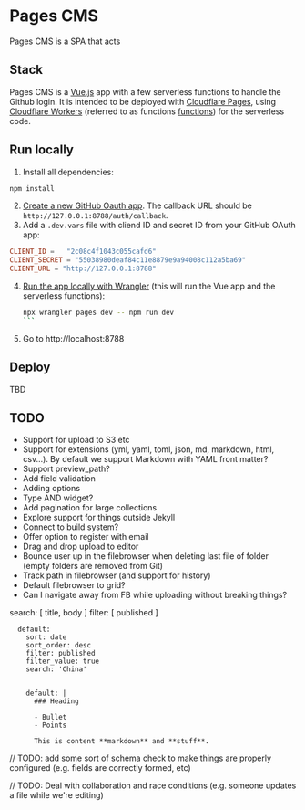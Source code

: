 # Pages CMS

Pages CMS is a SPA that acts

## Stack

Pages CMS is a [Vue.js](https://vuejs.org/) app with a few serverless functions to handle the Github login. It is intended to be deployed with [Cloudflare Pages](https://pages.cloudflare.com/), using [Cloudflare Workers](https://workers.cloudflare.com/) (referred to as functions [functions](https://developers.cloudflare.com/pages/functions/)) for the serverless code.

## Run locally

1. Install all dependencies:

  ```sh
  npm install
  ```

2. [Create a new GitHub Oauth app](https://docs.github.com/en/apps/oauth-apps/building-oauth-apps/creating-an-oauth-app). The callback URL should be `http://127.0.0.1:8788/auth/callback`.
3. Add a `.dev.vars` file with cliend ID and secret ID from your GitHub OAuth app:

  ```toml
  CLIENT_ID =	"2c08c4f1043c055cafd6"
  CLIENT_SECRET = "55038980deaf84c11e8879e9a94008c112a5ba69"
  CLIENT_URL = "http://127.0.0.1:8788"
  ```

4. [Run the app locally with Wrangler](https://developers.cloudflare.com/pages/functions/local-development/) (this will run the Vue app and the serverless functions):

    ````sh
    npx wrangler pages dev -- npm run dev
    ```

5. Go to http://localhost:8788

## Deploy

TBD

## TODO

- Support for upload to S3 etc 
- Support for extensions (yml, yaml, toml, json, md, markdown, html, csv...). By default we support Markdown with YAML front matter?
- Support preview_path?
- Add field validation
- Adding options
- Type AND widget?
- Add pagination for large collections
- Explore support for things outside Jekyll
- Connect to build system?
- Offer option to register with email
- Drag and drop upload to editor
- Bounce user up in the filebrowser when deleting last file of folder (empty folders are removed from Git)
- Track path in filebrowser (and support for history)
- Default filebrowser to grid?
- Can I navigate away from FB while uploading without breaking things?

search: [ title, body ]
      filter: [ published ]

      default:
        sort: date
        sort_order: desc
        filter: published
        filter_value: true
        search: 'China'


        default: |
          ### Heading

          - Bullet
          - Points
          
          This is content **markdown** and **stuff**.
// TODO: add some sort of schema check to make things are properly configured (e.g. fields are correctly formed, etc)

// TODO: Deal with collaboration and race conditions (e.g. someone updates a file while we're editing)

